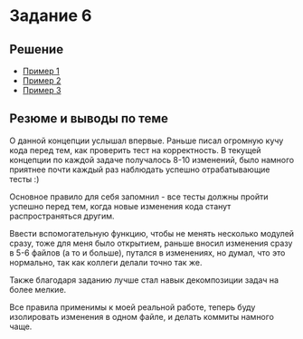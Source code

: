 # Задание 6

## Решение

- [Пример 1](Пример1.md)
- [Пример 2](Пример2.md)
- [Пример 3](Пример3.md)

## Резюме и выводы по теме

О данной концепции услышал впервые. Раньше писал огромную кучу кода перед тем, как
проверить тест на корректность. В текущей концепции по каждой задаче получалось 8-10
изменений, было намного приятнее почти каждый раз наблюдать успешно отрабатывающие тесты :)

Основное правило для себя запомнил - все тесты должны пройти успешно перед тем, 
когда новые изменения кода станут распространяться другим.

Ввести вспомогательную функцию, чтобы не менять несколько модулей сразу, тоже для меня
было открытием, раньше вносил изменения сразу в 5-6 файлов (а то и больше), путался
в изменениях, но думал, что это нормально, так как коллеги делали точно так же.

Также благодаря заданию лучше стал навык декомпозиции задач на более мелкие.

Все правила применимы к моей реальной работе, теперь буду изолировать изменения в одном файле, и делать коммиты
намного чаще.